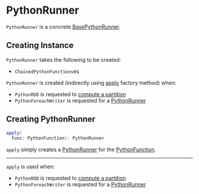 # PythonRunner

`PythonRunner` is a concrete [BasePythonRunner](BasePythonRunner.md).

## Creating Instance

`PythonRunner` takes the following to be created:

* <span id="funcs"> `ChainedPythonFunctions`es

`PythonRunner` is created (indirectly using [apply](#apply) factory method) when:

* `PythonRDD` is requested to [compute a partition](../PythonRDD.md#compute)
* `PythonForeachWriter` is requested for a [PythonRunner](../PythonForeachWriter.md#pythonRunner)

## <span id="apply"> Creating PythonRunner

```scala
apply(
  func: PythonFunction): PythonRunner
```

`apply` simply creates a [PythonRunner](PythonRunner.md) for the [PythonFunction](../PythonFunction.md).

---

`apply` is used when:

* `PythonRDD` is requested to [compute a partition](../PythonRDD.md#compute)
* `PythonForeachWriter` is requested for a [PythonRunner](../PythonForeachWriter.md#pythonRunner)
